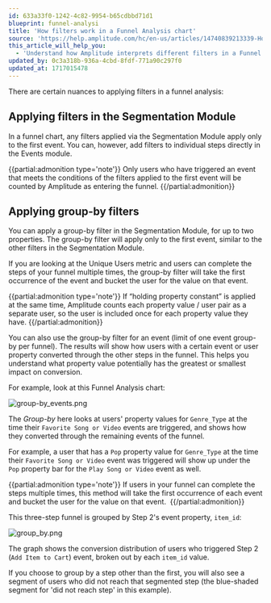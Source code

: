 ```yaml
---
id: 633a33f0-1242-4c82-9954-b65cdbbd71d1
blueprint: funnel-analysi
title: 'How filters work in a Funnel Analysis chart'
source: 'https://help.amplitude.com/hc/en-us/articles/14740839213339-How-filters-work-in-a-Funnel-Analysis-chart'
this_article_will_help_you:
  - 'Understand how Amplitude interprets different filters in a Funnel Analysis chart'
updated_by: 0c3a318b-936a-4cbd-8fdf-771a90c297f0
updated_at: 1717015478
---
```

There are certain nuances to applying filters in a funnel analysis: 

## Applying filters in the Segmentation Module

In a funnel chart, any filters applied via the Segmentation Module apply only to the first event. You can, however, add filters to individual steps directly in the Events module.

{{partial:admonition type='note'}}
Only users who have triggered an event that meets the conditions of the filters applied to the first event will be counted by Amplitude as entering the funnel.
{{/partial:admonition}}

## Applying group-by filters

You can apply a group-by filter in the Segmentation Module, for up to two properties. The group-by filter will apply only to the first event, similar to the other filters in the Segmentation Module.

If you are looking at the Unique Users metric and users can complete the steps of your funnel multiple times, the group-by filter will take the first occurrence of the event and bucket the user for the value on that event.

{{partial:admonition type='note'}}
If “holding property constant” is applied at the same time, Amplitude counts each property value / user pair as a separate user, so the user is included once for each property value they have.
{{/partial:admonition}}

You can also use the group-by filter for an event (limit of one event group-by per funnel). The results will show how users with a certain event or user property converted through the other steps in the funnel. This helps you understand what property value potentially has the greatest or smallest impact on conversion.

For example, look at this Funnel Analysis chart:

![group-by_events.png](/docs/output/img/funnel-analysis/group-by-events-png.png)

 The *Group-by* here looks at users' property values for `Genre_Type` at the time their `Favorite Song or Video` events are triggered, and shows how they converted through the remaining events of the funnel. 

For example, a user that has a `Pop` property value for `Genre_Type` at the time their `Favorite Song or Video` event was triggered will show up under the `Pop` property bar for the `Play Song or Video` event as well.

{{partial:admonition type='note'}}
If users in your funnel can complete the steps multiple times, this method will take the first occurrence of each event and bucket the user for the value on that event. 
{{/partial:admonition}}

This three-step funnel is grouped by Step 2's event property, `item_id`:

![group_by.png](/docs/output/img/funnel-analysis/group-by-png.png)

The graph shows the conversion distribution of users who triggered Step 2 (`Add Item to Cart`) event, broken out by each `item_id` value.

If you choose to group by a step other than the first, you will also see a segment of users who did not reach that segmented step (the blue-shaded segment for 'did not reach step' in this example).